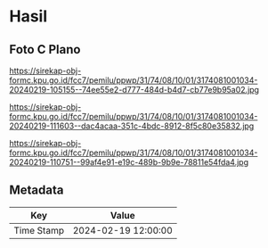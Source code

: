 # Hasil

## Foto C Plano

https://sirekap-obj-formc.kpu.go.id/fcc7/pemilu/ppwp/31/74/08/10/01/3174081001034-20240219-105155--74ee55e2-d777-484d-b4d7-cb77e9b95a02.jpg

https://sirekap-obj-formc.kpu.go.id/fcc7/pemilu/ppwp/31/74/08/10/01/3174081001034-20240219-111603--dac4acaa-351c-4bdc-8912-8f5c80e35832.jpg

https://sirekap-obj-formc.kpu.go.id/fcc7/pemilu/ppwp/31/74/08/10/01/3174081001034-20240219-110751--99af4e91-e19c-489b-9b9e-78811e54fda4.jpg


## Metadata

| Key        | Value               |
| ---------- | ------------------- |
| Time Stamp | 2024-02-19 12:00:00 |




